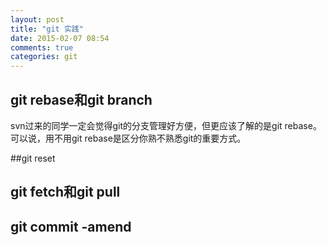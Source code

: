 ```yaml
---
layout: post
title: "git 实践"
date: 2015-02-07 08:54
comments: true
categories: git
---
```


## git rebase和git branch
svn过来的同学一定会觉得git的分支管理好方便，但更应该了解的是git rebase。可以说，用不用git rebase是区分你熟不熟悉git的重要方式。


##git reset

## git fetch和git pull


## git commit -amend


